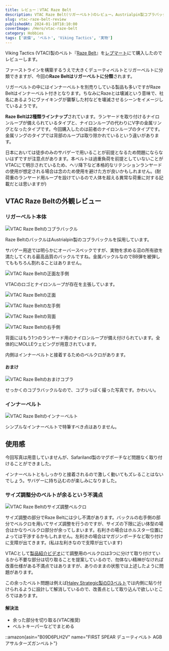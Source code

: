 ```yaml
---
title: レビュー：VTAC Raze Belt
description: VTAC Raze Belt(リガーベルト)のレビュー。Austrialpin製コブラバックル採用のインナーベルト付きモデル。ランヤード用ナイロンループ配置とサイズ調整時の余りベルトの課題を解説。
slug: vtac-raze-belt-review
publishedAt: 2024-01-10T18:10:00
coverImage: /Hero/vtac-raze-belt
category: Hobbies
tags: ['装備', 'ベルト', 'Viking Tactics', '実物']
---
```


Viking Tactics (VTAC)製のベルト『[Raze Belt](https://www.vikingtactics.com/shop/vtac-raze-belt/)』を[レプマート](https://repmart.jp/products/vtacrzlbk.html)にて購入したのでレビューします。

ファーストラインを構築するうえで大きくデューティベルトとリガーベルトに分類できますが、今回の**Raze Beltはリガーベルトに分類**されます。

リガーベルトの中にはインナーベルトを別売りしている製品も多いですがRaze Beltはインナーベルト付きとなります。ちなみにRazeとは壊滅という意味で、社名にあるようにヴァイキングが襲撃した村などを壊滅させるシーンをイメージしているようです。

**Raze Beltは2種類ラインナップ**されています。ランヤードを取り付けるナイロンループが備えられているタイプと、ナイロンループの代わりにV字の金属リングとなったタイプです。今回購入したのは前者のナイロンループのタイプです。金属リングのタイプでは背部のループは取り除かれているという違いがあります。

日本においては徒歩のみのサバゲーで用いることが前提となるため問題にならないはずですが注意点があります。本ベルトは過重負荷を前提としていないことがVTACにて明示されているため、ヘリ降下など本格的なリテンションランヤードの使用が想定される場合は念のため使用を避けた方が良いかもしれません。(耐荷重のランヤード用ループを設けているので人体を超える異常な荷重に対する記載だとは思いますが)

## VTAC Raze Beltの外観レビュー

### リガーベルト本体

![VTAC Raze Beltのコブラバックル](/Review/etrx0ociehw0yfybczhd)

Raze BeltのバックルはAustrialpin製のコブラバックルを採用しています。

サバゲー用途では明らかにオーバースペックですが、実物を求める沼の所有欲を満たしてくれる最高品質のバックルですね。金属バックルなのでBB弾を被弾してももちろん割れることはありません。

![VTAC Raze Beltの正面左手側](/Review/tgohmniwu3whzlziu8nz)

VTACのロゴとナイロンループが存在を主張しています。

![VTAC Raze Beltの正面](/Review/fztwpyjtmkgxlfqfredv)

![VTAC Raze Beltの左手側](/Review/henlslliyptqxbpplj40)

![VTAC Raze Beltの背面](/Review/wgjosbt2t3qzbsnbfhqm)

![VTAC Raze Beltの右手側](/Review/hrleagjr2lwfirgp1lv3)

背面にはもう1つのランヤード用のナイロンループが備え付けられています。全体的にMOLLEウェビングが用意されています。

内側はインナーベルトと接着するためのベルクロがあります。

#### おまけ

![VTAC Raze Beltのおまけコブラ](/Review/inx3dmknfxp4nbnlrii0)

せっかくのコブラバックルなので、コブラっぽく撮った写真です。かわいい。

### インナーベルト

![VTAC Raze Beltのインナーベルト](/Review/drnso5godcwa49ffxbj2)

シンプルなインナーベルトで特筆すべき点はありません。

## 使用感

今回写真は用意していませんが、Safariland製のマグポーチなど問題なく取り付けることができました。

インナーベルトともしっかりと接着されるので激しく動いてもズレることはないでしょう。サバゲーに持ち込むのが楽しみになりました。

### サイズ調整分のベルトが余るという不満点

![VTAC Raze Beltのサイズ調整ベルクロ](/Review/eafxw1zt6kvnattfs4hl)

サイズ調整の部分でRaze Beltには少し不満があります。バックルの右手側の部分でベルクロを用いてサイズ調整を行うのですが、サイズの下限に近い体型の場合はかなりベルクロ部分が余ってしまいます。右利きの場合はホルスター位置によっては干渉するかもしれません。左利きの場合はマガジンポーチなど取り付けに支障が出てきます。(私は左利きなので支障が出ています)

VTACとして[製品紹介ビデオ](https://www.youtube.com/watch?v=FFz682X2oQs)にて調整用のベルクロは3つに分けて取り付けているから不要な部分は切り取ることを提案しているので、勿体ない精神がなければ改善仕様がある不満点ではありますが、ありのままの状態では上述したように問題があります。

この余ったベルト問題は例えば[Haley Strategic製のD3ベルト](https://haleystrategic.com/d3-belt)では内側に貼り付けられるように設計して解消しているので、改善点として取り込んで欲しいところではあります。

#### 解決法

- 余った部分を切り取る(VTAC推奨)
- ベルトキーパーなどでまとめる

::amazon{asin="B09D6PLH2V" name="FIRST SPEAR デューティベルト AGB アサルターズガンベルト"}
